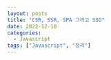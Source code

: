 ```yaml
---
layout: posts
title: "CSR, SSR, SPA 그리고 SSG"
date: 2022-12-10
categories:
  - Javascript
tags: ["Javascript", "정리"]
---
```

